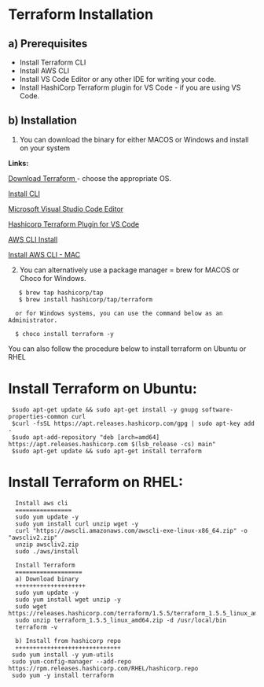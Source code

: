 # **Terraform Installation**

## a) Prerequisites
- Install Terraform CLI
- Install AWS CLI
- Install VS Code Editor or any other IDE for writing your code.
- Install HashiCorp Terraform plugin for VS Code - if you are using VS Code.

## b) Installation

 1. You can download the binary for either MACOS or Windows and install on your system

**Links:**

[Download Terraform ](https://www.terraform.io/downloads.html) - choose the appropriate OS.

[Install CLI](https://learn.hashicorp.com/tutorials/terraform/install-cli)

[Microsoft Visual Studio Code Editor](https://code.visualstudio.com/download)

[Hashicorp Terraform Plugin for VS Code](https://marketplace.visualstudio.com/items?itemName=HashiCorp.terraform)

[AWS CLI Install](https://docs.aws.amazon.com/cli/latest/userguide/cli-chap-install.html)

[Install AWS CLI - MAC](https://docs.aws.amazon.com/cli/latest/userguide/install-cliv2-mac.html#cliv2-mac-install-cmd)

2. You can alternatively use a package manager = brew for MACOS or Choco for Windows.
```
   $ brew tap hashicorp/tap
   $ brew install hashicorp/tap/terraform

  or for Windows systems, you can use the command below as an Administrator.
  
  $ choco install terraform -y
```

You can also follow the procedure below to install terraform on Ubuntu or RHEL

# Install Terraform on Ubuntu:
     $sudo apt-get update && sudo apt-get install -y gnupg software-properties-common curl
     $curl -fsSL https://apt.releases.hashicorp.com/gpg | sudo apt-key add -
     $sudo apt-add-repository "deb [arch=amd64] https://apt.releases.hashicorp.com $(lsb_release -cs) main"
     $sudo apt-get update && sudo apt-get install terraform

# Install Terraform on RHEL:
      Install aws cli
      ================
      sudo yum update -y
      sudo yum install curl unzip wget -y  
      curl "https://awscli.amazonaws.com/awscli-exe-linux-x86_64.zip" -o "awscliv2.zip"
      unzip awscliv2.zip
      sudo ./aws/install

      Install Terraform
      ===================
      a) Download binary
      ++++++++++++++++++++
      sudo yum update -y
      sudo yum install wget unzip -y
      sudo wget https://releases.hashicorp.com/terraform/1.5.5/terraform_1.5.5_linux_amd64.zip
      sudo unzip terraform_1.5.5_linux_amd64.zip -d /usr/local/bin
      terraform -v

      b) Install from hashicorp repo
      ++++++++++++++++++++++++++++++
     sudo yum install -y yum-utils
     sudo yum-config-manager --add-repo https://rpm.releases.hashicorp.com/RHEL/hashicorp.repo
     sudo yum -y install terraform
     
